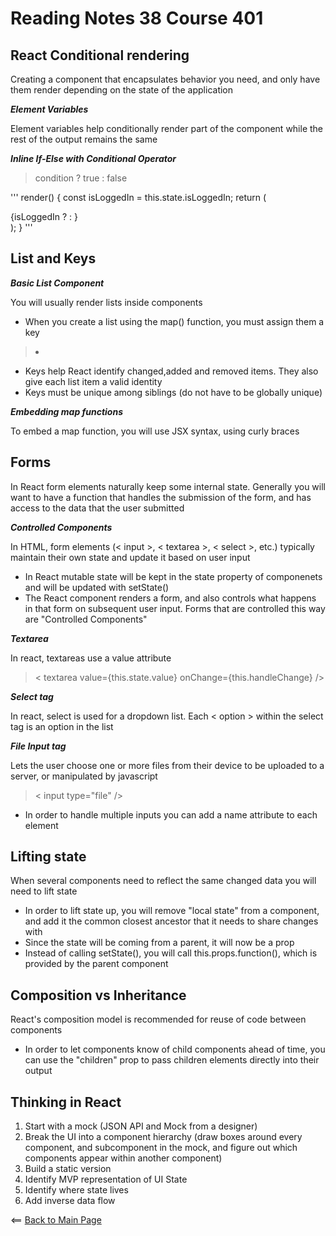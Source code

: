 # Reading Notes 38 Course 401

## React Conditional rendering

Creating a component that encapsulates behavior you need, and only have them render depending on the state of the application

__*Element Variables*__

Element variables help conditionally render part of the component while the rest of the output remains the same

__*Inline If-Else with Conditional Operator*__

> condition ? true : false

'''
render() {
  const isLoggedIn = this.state.isLoggedIn;
  return (
    <div>
      {isLoggedIn
        ? <LogoutButton onClick={this.handleLogoutClick} />
        : <LoginButton onClick={this.handleLoginClick} />
      }
    </div>
  );
}
'''

## List and Keys

__*Basic List Component*__

You will usually render lists inside components

* When you create a list using the map() function, you must assign them a key

> <li key={number.toString()}>

- Keys help React identify changed,added and removed items. They also give each list item a valid identity
- Keys must be unique among siblings (do not have to be globally unique)

__*Embedding map functions*__

To embed a map function, you will use JSX syntax, using curly braces

## Forms

In React form elements naturally keep some internal state. Generally you will want to have a function that handles the submission of the form, and has access to the data that the user submitted

__*Controlled Components*__

In HTML, form elements (< input >, < textarea >, < select >, etc.) typically maintain their own state and update it based on user input

- In React mutable state will be kept in the state property of componenets and will be updated with setState()
- The React component renders a form, and also controls what happens in that form on subsequent user input. Forms that are controlled this way are "Controlled Components"

__*Textarea*__

In react, textareas use a value attribute

> < textarea value={this.state.value} onChange={this.handleChange} />

__*Select tag*__

In react, select is used for a dropdown list. Each < option > within the select tag is an option in the list

__*File Input tag*__

Lets the user choose one or more files from their device to be uploaded to a server, or manipulated by javascript

> < input type="file" />

- In order to handle multiple inputs you can add a name attribute to each element

## Lifting state

When several components need to reflect the same changed data you will need to lift state

- In order to lift state up, you will remove "local state" from a component, and add it the common closest ancestor that it needs to share changes with
- Since the state will be coming from a parent, it will now be a prop
- Instead of calling setState(), you will call this.props.function(), which is provided by the parent component

## Composition vs Inheritance

React's composition model is recommended for reuse of code between components

- In order to let components know of child components ahead of time, you can use the "children" prop to pass children elements directly into their output

## Thinking in React

1. Start with a mock (JSON API and Mock from a designer)
2. Break the UI into a component hierarchy (draw boxes around every component, and subcomponent in the mock, and figure out which components appear within another component)
3. Build a static version
4. Identify MVP representation of UI State
5. Identify where state lives
6. Add inverse data flow

<== [Back to Main Page](README.md)
